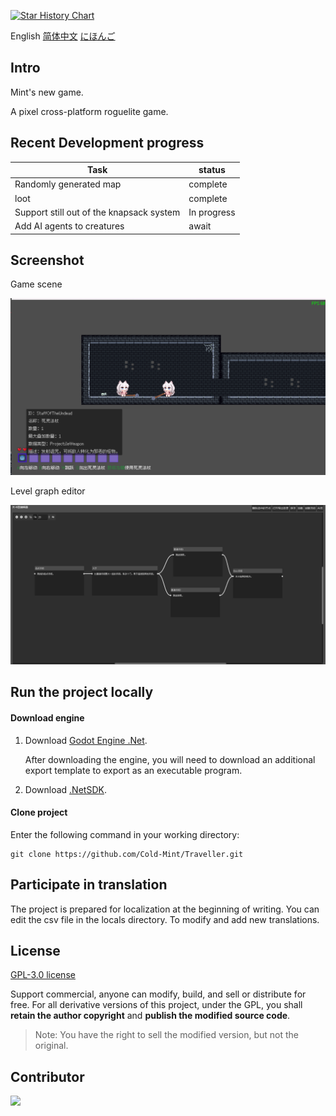 [![Star History Chart](https://api.star-history.com/svg?repos=Cold-Mint/Traveller&type=Date)](https://star-history.com/#Cold-Mint/Traveller&Date)

English [简体中文](README_ZH.md) [にほんご](README_JA.md)

## Intro

Mint's new game.

A pixel cross-platform roguelite game.

## Recent Development progress

| Task                                                   | status        |
| ----------------------------------------------------------- | ------------------ |
| Randomly generated map                         | complete |
| loot                                                 | complete |
| Support still out of the knapsack system | In progress                |
| Add AI agents to creatures | await |

## Screenshot

Game scene

![](screenshot/0.0.1/game_page.png)

Level graph editor

![](screenshot/0.0.1/level_Graph_Editor.png)

## Run the project locally

#### Download engine
1. Download [Godot Engine .Net](https://godotengine.org/).

   After downloading the engine, you will need to download an additional export template to export as an executable program.

2. Download [.NetSDK](https://dotnet.microsoft.com/download).

#### Clone project

Enter the following command in your working directory:

```
git clone https://github.com/Cold-Mint/Traveller.git
```

## Participate in translation

The project is prepared for localization at the beginning of writing. You can edit the csv file in the locals directory. To modify and add new translations.

## License

[GPL-3.0 license](LICENSE)

Support commercial, anyone can modify, build, and sell or distribute for free. For all derivative versions of this project, under the GPL, you shall  **retain the author copyright** and **publish the modified source code**.

> Note: You have the right to sell the modified version, but not the original.
>

## Contributor

<a href="https://github.com/Cold-Mint/Traveller/graphs/contributors">
  <img src="https://contrib.rocks/image?repo=Cold-Mint/Traveller" />
</a>
